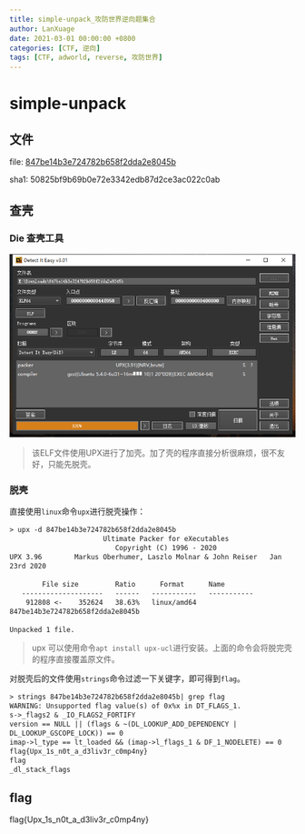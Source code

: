 ```yaml
---
title: simple-unpack_攻防世界逆向题集合
author: LanXuage
date: 2021-03-01 00:00:00 +0800
categories: [CTF, 逆向]
tags: [CTF, adworld, reverse, 攻防世界]
---
```

# simple-unpack

## 文件

file: [847be14b3e724782b658f2dda2e8045b](http://198.74.121.179/adworld/reverse/847be14b3e724782b658f2dda2e8045b)

sha1: 50825bf9b69b0e72e3342edb87d2ce3ac022c0ab

## 查壳

### Die 查壳工具

![](/assets/image/simple-unpack/1614567295778.png)

> 该ELF文件使用UPX进行了加壳。加了壳的程序直接分析很麻烦，很不友好，只能先脱壳。

### 脱壳

直接使用`linux`命令`upx`进行脱壳操作：

```shell
> upx -d 847be14b3e724782b658f2dda2e8045b
                       Ultimate Packer for eXecutables
                          Copyright (C) 1996 - 2020
UPX 3.96        Markus Oberhumer, Laszlo Molnar & John Reiser   Jan 23rd 2020

        File size         Ratio      Format      Name
   --------------------   ------   -----------   -----------
    912808 <-    352624   38.63%   linux/amd64   847be14b3e724782b658f2dda2e8045b

Unpacked 1 file.
```

> upx 可以使用命令`apt install upx-ucl`进行安装。上面的命令会将脱完壳的程序直接覆盖原文件。

对脱壳后的文件使用`strings`命令过滤一下关键字，即可得到`flag`。

```shell
> strings 847be14b3e724782b658f2dda2e8045b| grep flag
WARNING: Unsupported flag value(s) of 0x%x in DT_FLAGS_1.
s->_flags2 & _IO_FLAGS2_FORTIFY
version == NULL || (flags & ~(DL_LOOKUP_ADD_DEPENDENCY | DL_LOOKUP_GSCOPE_LOCK)) == 0
imap->l_type == lt_loaded && (imap->l_flags_1 & DF_1_NODELETE) == 0
flag{Upx_1s_n0t_a_d3liv3r_c0mp4ny}
flag
_dl_stack_flags
```

## flag

flag{Upx_1s_n0t_a_d3liv3r_c0mp4ny}
